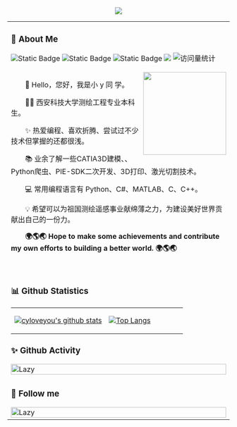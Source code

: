 <div align="center">
    <img src="https://readme-typing-svg.herokuapp.com/?lines=✨欢迎来到我的空间✨;小y同学祝您今天愉快!&center=true&size=30">
</div>

<table>

<tr><td>
    
### 🤺 About Me
<!-- profile logo 个人资料徽标 -->

<div>
    <img alt="Static Badge" src="https://img.shields.io/badge/QQ-3232076199-blue">
    <img alt="Static Badge" src="https://img.shields.io/badge/Email-3232076199@QQ.com-red">
    <img alt="Static Badge" src="https://img.shields.io/badge/%E5%BE%AE%E4%BF%A1%E5%85%AC%E4%BC%97%E5%8F%B7-%E5%B0%8Fy%E5%8F%AA%E4%BC%9A%E5%86%99bug-yellow">
    <a href="https://blog.csdn.net/weixin_64989228?spm=1000.2115.3001.5343"><img src="https://img.shields.io/badge/CSDN-论坛-c32136" /></a>
    <!-- visitor statistics logo 访问量统计徽标 -->
    <img src="https://komarev.com/ghpvc/?username=cyloveyou&label=Views&color=0e75b6&style=flat" alt="访问量统计" />
</div>

<div>&nbsp;</div>


<img align="right" width="188" src="https://avatars.githubusercontent.com/u/99404614?v=4" />

<p>&emsp;&emsp;👋 Hello，您好，我是小 y 同 学。</p>
<p>&emsp;&emsp;👨‍🎓 西安科技大学测绘工程专业本科生。</p>
<p>&emsp;&emsp;✨ 热爱编程、喜欢折腾、尝试过不少技术但掌握的还都很浅。</p>
<p>&emsp;&emsp;📚 业余了解一些CATIA3D建模、、Python爬虫、PIE-SDK二次开发、3D打印、激光切割技术。</p>
<p>&emsp;&emsp;💻 常用编程语言有 Python、C#、MATLAB、C、C++。</p>
<p>&emsp;&emsp;💡 希望可以为祖国测绘遥感事业献绵薄之力，为建设美好世界贡献出自己的一份力。</strong></p>
<p><strong>&emsp;&emsp;🌍🌎🌏 Hope to make some achievements and contribute my own efforts to building a better world. 🌍🌎🌏</strong></p>
<div>&nbsp;</div>

</td></tr>



<tr><td>

### 📊 Github Statistics

<table >

<tr><td align="center" width="55%">
    
[![cyloveyou's github stats](https://github-readme-stats.vercel.app/api?username=cyloveyou&count_private=true&show_icons=true&theme=white)](https://github.com/cyloveyou/github-readme-stats)

</td>

<td align="top" width="45%">

[![Top Langs](https://github-readme-stats.vercel.app/api/top-langs/?username=cyloveyou&layout=compact&theme=white)](https://github.com/cyloveyou/github-readme-stats)

</td>
</table>

### ✨ Github Activity

<img src="https://github-readme-activity-graph.vercel.app/graph?username=luohongk&theme=tokyo-day&custom_title=Activity&radius=30&height=250" style="width:100%; height:auto;" align="center"  alt="Lazy">

<tr><td>

###  📧 Follow me

<img src="https://files.mdnice.com/user/36889/2062a541-d363-4a39-953e-4bf38071b932.png" style="width:100%; height:auto;" align="center" alt="Lazy">


</td></tr>
